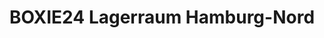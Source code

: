---
title: "BOXIE24 Lagerraum Hamburg-Nord"
url: /hamburg/boxie24-lagerraum-hamburg-nord/
shop: Mieten
---
